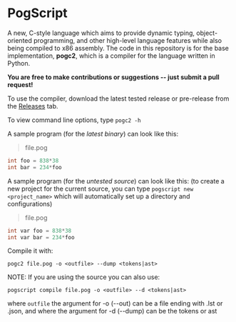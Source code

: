 # PogScript

A new, C-style language which aims to provide dynamic typing, object-oriented programming, and other high-level language features while also being compiled to x86 assembly. The code in this repository is for the base implementation, **pogc2**, which is a compiler for the language written in Python.

**You are free to make contributions or suggestions -- just submit a pull request!**

To use the compiler, download the latest tested release or pre-release from the [Releases](https://github.com/User0332/PogScript/releases) tab.

To view command line options, type ```pogc2 -h```

A sample program (for the *latest binary*) can look like this:

>file.pog

```c
int foo = 838*38
int bar = 234*foo
```

A sample program (for the *untested source*) can look like this:
(to create a new project for the current source, you can type ```pogscript new <project_name>``` which will automatically set up a directory and configurations)

>file.pog

```c
int var foo = 838*38
int var bar = 234*foo
```

Compile it with:

```console
pogc2 file.pog -o <outfile> --dump <tokens|ast>
```

NOTE: If you are using the source you can also use:

```console
pogscript compile file.pog -o <outfile> --d <tokens|ast>
```

where ```outfile``` the argument for -o (--out) can be a file ending with .lst or .json, and where the argument for -d (--dump) can be the tokens or ast
